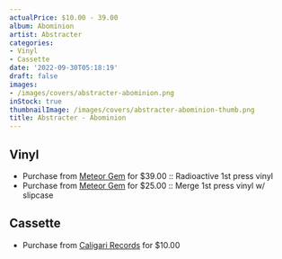 ```yaml
---
actualPrice: $10.00 - 39.00
album: Abominion
artist: Abstracter
categories:
- Vinyl
- Cassette
date: '2022-09-30T05:18:19'
draft: false
images:
- /images/covers/abstracter-abominion.png
inStock: true
thumbnailImage: /images/covers/abstracter-abominion-thumb.png
title: Abstracter - Abominion
---
```


## Vinyl
* Purchase from [Meteor Gem](https://meteor-gem.com/products/abstracter-abominion-lp) for $39.00 :: Radioactive 1st press vinyl
* Purchase from [Meteor Gem](https://meteor-gem.com/products/abstracter-abominion-lp) for $25.00 :: Merge 1st press vinyl w/ slipcase
## Cassette
* Purchase from [Caligari Records](https://caligarirecords.storenvy.com/products/33893440-abstracter-abominion) for $10.00
